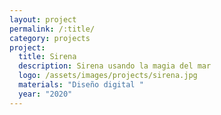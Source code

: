 ```yaml
---
layout: project
permalink: /:title/
category: projects
project:
  title: Sirena
  description: Sirena usando la magia del mar
  logo: /assets/images/projects/sirena.jpg
  materials: "Diseño digital "
  year: "2020"
---
```

